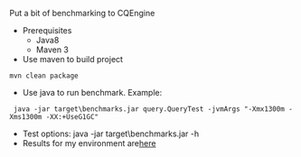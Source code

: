 Put a bit of benchmarking to CQEngine
* Prerequisites
  - Java8
  - Maven 3
* Use maven to build project
 ```
 mvn clean package
 ```
* Use java to run benchmark. Example:
```
 java -jar target\benchmarks.jar query.QueryTest -jvmArgs "-Xmx1300m -Xms1300m -XX:+UseG1GC"
```
* Test options:
 java -jar target\benchmarks.jar -h
* Results for my environment are[here](https://github.com/uujava/cqengine-query-jmh/releases/latest)

